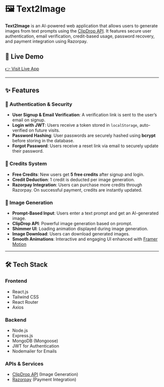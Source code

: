 # 🖼️ Text2Image

**Text2Image** is an AI-powered web application that allows users to generate images from text prompts using the [ClipDrop API](https://clipdrop.co/apis). It features secure user authentication, email verification, credit-based usage, password recovery, and payment integration using Razorpay.

## 🔗 Live Demo

[👉 Visit Live App](#) 

---

## ✨ Features

### 🔐 Authentication & Security
- **User Signup & Email Verification**: A verification link is sent to the user’s email on signup.
- **Login with JWT**: Users receive a token stored in `localStorage`, auto-verified on future visits.
- **Password Hashing**: User passwords are securely hashed using **bcrypt** before storing in the database.
- **Forgot Password**: Users receive a reset link via email to securely update their password.

### 🎁 Credits System
- **Free Credits**: New users get **5 free credits** after signup and login.
- **Credit Deduction**: 1 credit is deducted per image generation.
- **Razorpay Integration**: Users can purchase more credits through Razorpay. On successful payment, credits are instantly updated.

### 🧠 Image Generation
- **Prompt-Based Input**: Users enter a text prompt and get an AI-generated image.
- **ClipDrop API**: Powerful image generation based on prompt.
- **Shimmer UI**: Loading animation displayed during image generation.
- **Image Download**: Users can download generated images.
- **Smooth Animations**: Interactive and engaging UI enhanced with [Framer Motion](https://www.framer.com/motion/)

---

## 🛠️ Tech Stack

### Frontend
- React.js
- Tailwind CSS
- React Router
- Axios

### Backend
- Node.js
- Express.js
- MongoDB (Mongoose)
- JWT for Authentication
- Nodemailer for Emails

### APIs & Services
- [ClipDrop API](https://clipdrop.co/apis) (Image Generation)
- [Razorpay](https://razorpay.com) (Payment Integration)